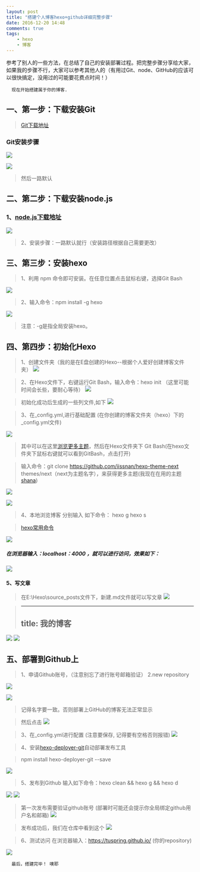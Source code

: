 ```yaml
---
layout: post
title: "搭建个人博客hexo+github详细完整步骤"
date: 2016-12-20 14:48
comments: true
tags: 
	- hexo
	- 博客
---
```

参考了别人的一些方法，在总结了自己的安装部署过程。把完整步骤分享给大家，如果我的步骤不行，大家可以参考其他人的（有用过Git、node、GitHub的应该可以很快搞定，没用过的可能要花费点时间！）


```angular2html
  现在开始搭建属于你的博客.
```


## 一、第一步：下载安装Git
> [Git下载地址](https://gitforwindows.org/)

### Git安装步骤
![](https://upload-images.jianshu.io/upload_images/1531909-4da9b2db5ad099b5.png?imageMogr2/auto-orient/strip%7CimageView2/2/w/519)

<!-- more -->
![](https://upload-images.jianshu.io/upload_images/1531909-44bddccbb0bc44fb.png?imageMogr2/auto-orient/strip%7CimageView2/2/w/483)
>然后一路默认




## 二、第二步：下载安装node.js

### 1、[node.js下载地址](https://nodejs.org/en/)

![](https://upload-images.jianshu.io/upload_images/1531909-acb3ca9d69e0037f.png?imageMogr2/auto-orient/strip%7CimageView2/2/w/700)
>2、安装步骤：一路默认就行（安装路径根据自己需要更改）

## 三、第三步：安装hexo

> 1、利用 npm 命令即可安装。在任意位置点击鼠标右键，选择Git Bash

![](https://upload-images.jianshu.io/upload_images/1531909-ed306496f5c34312.png?imageMogr2/auto-orient/strip%7CimageView2/2/w/237)

>2、输入命令：npm install -g hexo

![](https://upload-images.jianshu.io/upload_images/1531909-0b9d56643f6b27cc.png?imageMogr2/auto-orient/strip%7CimageView2/2/w/648)

> 注意：-g是指全局安装hexo。

## 四、第四步：初始化Hexo
> 1、创建文件夹（我的是在E盘创建的Hexo--根据个人爱好创建博客文件夹）
![](https://upload-images.jianshu.io/upload_images/1531909-b4cfc9da3f2063b9.png?imageMogr2/auto-orient/strip%7CimageView2/2/w/650)

> 2、在Hexo文件下，右键运行Git Bash，输入命令：hexo init
>（这里可能时间会长些，要耐心等待）
![](https://upload-images.jianshu.io/upload_images/1531909-f6ae9b7089741c89.png?imageMogr2/auto-orient/strip%7CimageView2/2/w/700)

> 初始化成功后生成的一些列文件,如下
![](https://upload-images.jianshu.io/upload_images/1531909-d0452912537c03e8.png?imageMogr2/auto-orient/strip%7CimageView2/2/w/658)

> 3、在_config.yml,进行基础配置 (在你创建的博客文件夹（hexo）下的_config.yml文件)

![](https://upload-images.jianshu.io/upload_images/1531909-cd5743eda172deca.png?imageMogr2/auto-orient/strip%7CimageView2/2/w/663)

> 其中可以在这里[浏览更多主题](https://hexo.io/themes/)，然后在Hexo文件夹下 Git Bash(在hexo文件夹下鼠标右键就可以看到GitBash，点击打开)

> 输入命令：git clone https://github.com/iissnan/hexo-theme-next themes/next（next为主题名字），来获得更多主题(我现在在用的主题[shana](https://github.com/ShanaMaid/hexo-theme-shana))

![](https://upload-images.jianshu.io/upload_images/1531909-c428c38d5b6f608d.png?imageMogr2/auto-orient/strip%7CimageView2/2/w/537)

![](https://upload-images.jianshu.io/upload_images/1531909-9e10141923fcdf7a.png?imageMogr2/auto-orient/strip%7CimageView2/2/w/489)


> 4、本地浏览博客
>  分别输入 如下命令：
>      hexo g
>      hexo s

>  [hexo常用命令](https://segmentfault.com/a/1190000002632530)

![](https://upload-images.jianshu.io/upload_images/1531909-0501276ece21c570.png?imageMogr2/auto-orient/strip%7CimageView2/2/w/566)

#####   在浏览器输入：localhost：4000 ，就可以进行访问，效果如下：
![](https://upload-images.jianshu.io/upload_images/1531909-4f9a111a4f87ff63.png?imageMogr2/auto-orient/strip%7CimageView2/2/w/700)

#### 5、写文章
> 在E:\Hexo\source\_posts文件下，新建.md文件就可以写文章
![](https://upload-images.jianshu.io/upload_images/1531909-f369abde30af73e0.png?imageMogr2/auto-orient/strip%7CimageView2/2/w/478)


> ---
> title: 我的博客
> ---

![](https://upload-images.jianshu.io/upload_images/1531909-a55880ce3bb59600.png?imageMogr2/auto-orient/strip%7CimageView2/2/w/307)
![](https://upload-images.jianshu.io/upload_images/1531909-3b9c7f217892c046.png?imageMogr2/auto-orient/strip%7CimageView2/2/w/700)


## 五、部署到Github上

> 1、申请Github账号，（注意别忘了进行账号邮箱验证）
> 2.new repository

![](https://upload-images.jianshu.io/upload_images/1531909-8decffce7d3866b3.png?imageMogr2/auto-orient/strip%7CimageView2/2/w/494)

![](https://upload-images.jianshu.io/upload_images/1531909-d3da80e668341305.png?imageMogr2/auto-orient/strip%7CimageView2/2/w/469)

> 记得名字要一致。否则部署上GitHub的博客无法正常显示


> 然后点击
![](https://upload-images.jianshu.io/upload_images/1531909-fe29bad673d85f37.png?imageMogr2/auto-orient/strip%7CimageView2/2/w/246)


> 3、在_config.yml进行配置 (注意要保存, 记得要有空格否则报错)
![](https://upload-images.jianshu.io/upload_images/1531909-d0fc558c749b5569.png?imageMogr2/auto-orient/strip%7CimageView2/2/w/700)


>  4、安装[hexo-deployer-git](https://github.com/hexojs/hexo-deployer-git)自动部署发布工具

>    npm install hexo-deployer-git  --save

![](https://upload-images.jianshu.io/upload_images/1531909-fb7e657ad2729c88.png?imageMogr2/auto-orient/strip%7CimageView2/2/w/354)

> 5、发布到Github
>     输入如下命令：hexo clean && hexo g && hexo d

 ![](https://upload-images.jianshu.io/upload_images/1531909-72b3c30ffbfb1210.png?imageMogr2/auto-orient/strip%7CimageView2/2/w/274)
 ![](https://upload-images.jianshu.io/upload_images/1531909-5fdbcdab2249c01e.png?imageMogr2/auto-orient/strip%7CimageView2/2/w/506)

 > 第一次发布需要验证github账号 (部署时可能还会提示你全局绑定github用户名和邮箱)
 ![](https://upload-images.jianshu.io/upload_images/1531909-1f99441c5f2e0cfb.png?imageMogr2/auto-orient/strip%7CimageView2/2/w/359)


 > 发布成功后，我们在仓库中看到这个
 ![](https://upload-images.jianshu.io/upload_images/1531909-eeae3f8de4041eff.png?imageMogr2/auto-orient/strip%7CimageView2/2/w/700)


 > 6、测试访问
 > 在浏览器输入：https://tuspring.github.io/ (你的repository)

 ![](https://upload-images.jianshu.io/upload_images/1531909-a771d32449cbd5c8.png?imageMogr2/auto-orient/strip%7CimageView2/2/w/700)


 ```angular2html
   最后，搭建完毕！ 噢耶
```